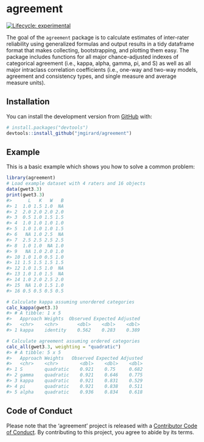 
<!-- README.md is generated from README.Rmd. Please edit that file -->

# agreement

<!-- badges: start -->

[![Lifecycle:
experimental](https://img.shields.io/badge/lifecycle-experimental-orange.svg)](https://www.tidyverse.org/lifecycle/#experimental)
<!-- badges: end -->

The goal of the `agreement` package is to calculate estimates of
inter-rater reliability using generalized formulas and output results in
a tidy dataframe format that makes collecting, bootstrapping, and
plotting them easy. The package includes functions for all major
chance-adjusted indexes of categorical agreement (i.e., kappa, alpha,
gamma, pi, and S) as well as all major intraclass correlation
coefficients (i.e., one-way and two-way models, agreement and
consistency types, and single measure and average measure units).

## Installation

You can install the development version from
[GitHub](https://github.com/) with:

``` r
# install.packages("devtools")
devtools::install_github("jmgirard/agreement")
```

## Example

This is a basic example which shows you how to solve a common problem:

``` r
library(agreement)
# Load example dataset with 4 raters and 16 objects
data(gwet3.3)
print(gwet3.3)
#>      L   K   W   B
#> 1  1.0 1.5 1.0  NA
#> 2  2.0 2.0 2.0 2.0
#> 3  0.5 1.0 1.5 1.5
#> 4  1.0 1.0 1.0 1.0
#> 5  1.0 1.0 1.0 1.5
#> 6   NA 1.0 2.5  NA
#> 7  2.5 2.5 2.5 2.5
#> 8  1.0 1.0  NA 1.0
#> 9   NA 1.0 2.0 1.0
#> 10 1.0 1.0 0.5 1.0
#> 11 1.5 1.5 1.5 1.5
#> 12 1.0 1.5 1.0  NA
#> 13 1.0 1.0 1.5  NA
#> 14 1.0 2.0 2.5 2.0
#> 15  NA 1.0 1.5 1.0
#> 16 0.5 0.5 0.5 0.5
```

``` r
# Calculate kappa assuming unordered categories
calc_kappa(gwet3.3)
#> # A tibble: 1 x 5
#>   Approach Weights  Observed Expected Adjusted
#>   <chr>    <chr>       <dbl>    <dbl>    <dbl>
#> 1 kappa    identity    0.562    0.283    0.389
```

``` r
# Calculate agreement assuming ordered categories
calc_all(gwet3.3, weighting = "quadratic")
#> # A tibble: 5 x 5
#>   Approach Weights   Observed Expected Adjusted
#>   <chr>    <chr>        <dbl>    <dbl>    <dbl>
#> 1 S        quadratic    0.921    0.75     0.682
#> 2 gamma    quadratic    0.921    0.646    0.775
#> 3 kappa    quadratic    0.921    0.831    0.529
#> 4 pi       quadratic    0.921    0.838    0.511
#> 5 alpha    quadratic    0.936    0.834    0.618
```

## Code of Conduct

Please note that the ‘agreement’ project is released with a [Contributor
Code of Conduct](.github/CODE_OF_CONDUCT.md). By contributing to this
project, you agree to abide by its terms.
